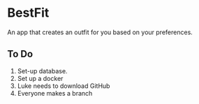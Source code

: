 # BestFit
An app that creates an outfit for you based on your preferences.

## To Do
1. Set-up database.
2. Set up a docker
3. Luke needs to download GitHub
4. Everyone makes a branch